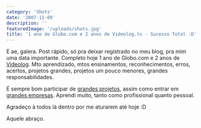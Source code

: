 ```yaml
---
category: 'Shots'
date: '2007-11-09'
description: ''
featuredImage: '/uploads/shots.jpg'
title: '1 ano de Globo.com e 2 anos de Videolog.tv - Sucesso Total :D'
---
```


E ae, galera. Post rápido, só pra deixar registrado no meu blog, pra mim uma data importante. Completo hoje 1 ano de Globo.com e 2 anos de [Videolog](http://videolog.uol.com.br). Mto aprendizado, mtos ensinamentos, reconhecimentos, erros, acertos, projetos grandes, projetos um pouco menores, grandes responsabilidades.

É sempre bom participar de [grandes projetos](http://videolog.uol.com.br), assim como entrar em [grandes empresas](http://www.globo.com). Aprendi muito, tanto como profissional quanto pessoal.

Agradeço à todos lá dentro por me aturarem até hoje :D

Aquele abraço.
